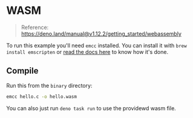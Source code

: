 # WASM

> Reference: https://deno.land/manual@v1.12.2/getting_started/webassembly

To run this example you'll need `emcc` installed. You can install it with `brew install emscripten` or [read the docs here](https://developer.mozilla.org/en-US/docs/WebAssembly/C_to_wasm) to know how it's done.

## Compile

Run this from the `binary` directory:

```bash
emcc hello.c -o hello.wasm
```

You can also just run `deno task run` to use the providewd wasm file.
